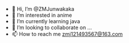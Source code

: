 - 👋 Hi, I’m @ZMJunwakaka
- 👀 I’m interested in anime
- 🌱 I’m currently learning java
- 💞️ I’m looking to collaborate on ...
- 📫 How to reach me zmj121493567@163.com

<!---
ZMJunwakaka/ZMJunwakaka is a ✨ special ✨ repository because its `README.md` (this file) appears on your GitHub profile.
You can click the Preview link to take a look at your changes.
--->
